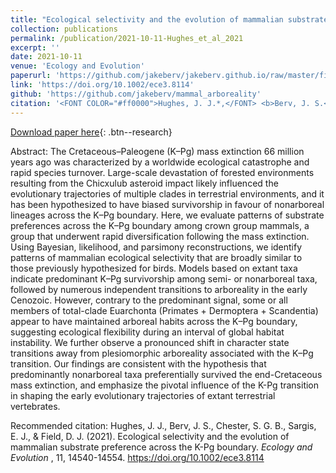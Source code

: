 ```yaml
---
title: "Ecological selectivity and the evolution of mammalian substrate preference across the K-Pg boundary"
collection: publications
permalink: /publication/2021-10-11-Hughes_et_al_2021
excerpt: ''
date: 2021-10-11
venue: 'Ecology and Evolution'
paperurl: 'https://github.com/jakeberv/jakeberv.github.io/raw/master/files/pdf/papers/Hughes_et_al_2021.pdf'
link: 'https://doi.org/10.1002/ece3.8114'
github: 'https://github.com/jakeberv/mammal_arboreality'
citation: '<FONT COLOR="#ff0000">Hughes, J. J.*,</FONT> <b>Berv, J. S.</b>*, Chester, S. G. B., Sargis, E. J., Field, D. J. (2021). Ecological selectivity and the evolution of mammalian substrate preference across the K-Pg boundary. <i>Ecology and Evolution</i>, 11, 14540-14554. <FONT COLOR="#ff0000">Student advisee</FONT> <b>*shared first authorship'</b>
---
```

[Download paper here](https://github.com/jakeberv/jakeberv.github.io/raw/master/files/pdf/papers/Hughes_et_al_2021.pdf){: .btn--research}

Abstract: The Cretaceous–Paleogene (K–Pg) mass extinction 66 million years ago was characterized by a worldwide ecological catastrophe and rapid species turnover. Large-scale devastation of forested environments resulting from the Chicxulub asteroid impact likely influenced the evolutionary trajectories of multiple clades in terrestrial environments, and it has been hypothesized to have biased survivorship in favour of nonarboreal lineages across the K–Pg boundary. Here, we evaluate patterns of substrate preferences across the K–Pg boundary among crown group mammals, a group that underwent rapid diversification following the mass extinction. Using Bayesian, likelihood, and parsimony reconstructions, we identify patterns of mammalian ecological selectivity that are broadly similar to those previously hypothesized for birds. Models based on extant taxa indicate predominant K–Pg survivorship among semi- or nonarboreal taxa, followed by numerous independent transitions to arboreality in the early Cenozoic. However, contrary to the predominant signal, some or all members of total-clade Euarchonta (Primates + Dermoptera + Scandentia) appear to have maintained arboreal habits across the K–Pg boundary, suggesting ecological flexibility during an interval of global habitat instability. We further observe a pronounced shift in character state transitions away from plesiomorphic arboreality associated with the K–Pg transition. Our findings are consistent with the hypothesis that predominantly nonarboreal taxa preferentially survived the end-Cretaceous mass extinction, and emphasize the pivotal influence of the K-Pg transition in shaping the early evolutionary trajectories of extant terrestrial vertebrates.

Recommended citation: Hughes, J. J., Berv, J. S., Chester, S. G. B., Sargis, E. J., & Field, D. J. (2021). Ecological selectivity and the evolution of mammalian substrate preference across the K-Pg boundary. <i> Ecology and Evolution </i>, 11, 14540-14554. https://doi.org/10.1002/ece3.8114
